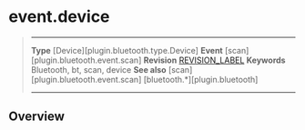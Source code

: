 # event.device

> --------------------- ------------------------------------------------------------------------------------------
> __Type__              [Device][plugin.bluetooth.type.Device]
> __Event__             [scan][plugin.bluetooth.event.scan]
> __Revision__          [REVISION_LABEL](REVISION_URL)
> __Keywords__          Bluetooth, bt, scan, device
> __See also__          [scan][plugin.bluetooth.event.scan]
>						[bluetooth.*][plugin.bluetooth]
> --------------------- ------------------------------------------------------------------------------------------

## Overview
